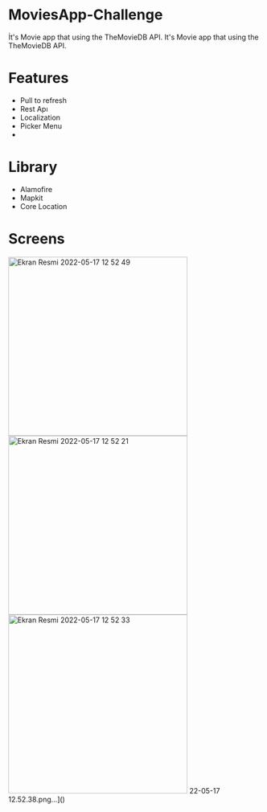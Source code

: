 # MoviesApp-Challenge

İt's Movie app that using the TheMovieDB API.
It's Movie app that using the TheMovieDB API.

# Features
* Pull to refresh
* Rest Apı
* Localization
* Picker Menu
* 

# Library
* Alamofire
* Mapkit
* Core Location

# Screens

<img width="356" alt="Ekran Resmi 2022-05-17 12 52 49" src="https://user-images.githubusercontent.com/82399051/168783958-bb0b34a4-fc92-4aee-9b9f-0643aadad6b1.png">
<img width="356" alt="Ekran Resmi 2022-05-17 12 52 21" src="https://user-images.githubusercontent.com/82399051/168784021-1c1efe6f-0c1f-4864-81c9-932ed83aa12d.png">
<img width="356" alt="Ekran Resmi 2022-05-17 12 52 33" src="https://user-images.githubusercontent.com/82399051/168784029-abbbccbd-3d5d-4447-b1c9-13e0c6054571.png">
22-05-17 12.52.38.png…]()
